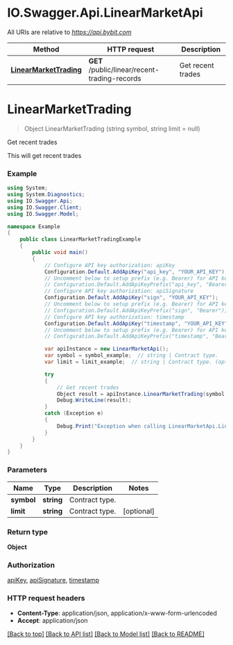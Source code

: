 # IO.Swagger.Api.LinearMarketApi

All URIs are relative to *https://api.bybit.com*

Method | HTTP request | Description
------------- | ------------- | -------------
[**LinearMarketTrading**](LinearMarketApi.md#linearmarkettrading) | **GET** /public/linear/recent-trading-records | Get recent trades


<a name="linearmarkettrading"></a>
# **LinearMarketTrading**
> Object LinearMarketTrading (string symbol, string limit = null)

Get recent trades

This will get recent trades

### Example
```csharp
using System;
using System.Diagnostics;
using IO.Swagger.Api;
using IO.Swagger.Client;
using IO.Swagger.Model;

namespace Example
{
    public class LinearMarketTradingExample
    {
        public void main()
        {
            // Configure API key authorization: apiKey
            Configuration.Default.AddApiKey("api_key", "YOUR_API_KEY");
            // Uncomment below to setup prefix (e.g. Bearer) for API key, if needed
            // Configuration.Default.AddApiKeyPrefix("api_key", "Bearer");
            // Configure API key authorization: apiSignature
            Configuration.Default.AddApiKey("sign", "YOUR_API_KEY");
            // Uncomment below to setup prefix (e.g. Bearer) for API key, if needed
            // Configuration.Default.AddApiKeyPrefix("sign", "Bearer");
            // Configure API key authorization: timestamp
            Configuration.Default.AddApiKey("timestamp", "YOUR_API_KEY");
            // Uncomment below to setup prefix (e.g. Bearer) for API key, if needed
            // Configuration.Default.AddApiKeyPrefix("timestamp", "Bearer");

            var apiInstance = new LinearMarketApi();
            var symbol = symbol_example;  // string | Contract type.
            var limit = limit_example;  // string | Contract type. (optional) 

            try
            {
                // Get recent trades
                Object result = apiInstance.LinearMarketTrading(symbol, limit);
                Debug.WriteLine(result);
            }
            catch (Exception e)
            {
                Debug.Print("Exception when calling LinearMarketApi.LinearMarketTrading: " + e.Message );
            }
        }
    }
}
```

### Parameters

Name | Type | Description  | Notes
------------- | ------------- | ------------- | -------------
 **symbol** | **string**| Contract type. | 
 **limit** | **string**| Contract type. | [optional] 

### Return type

**Object**

### Authorization

[apiKey](../README.md#apiKey), [apiSignature](../README.md#apiSignature), [timestamp](../README.md#timestamp)

### HTTP request headers

 - **Content-Type**: application/json, application/x-www-form-urlencoded
 - **Accept**: application/json

[[Back to top]](#) [[Back to API list]](../README.md#documentation-for-api-endpoints) [[Back to Model list]](../README.md#documentation-for-models) [[Back to README]](../README.md)

